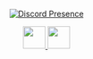 <div align="center">
  
  [![Discord Presence](https://lanyard.cnrad.dev/api/390410425293864962)](https://discord.com/users/390410425293864962)
  
  <a href="https://bsky.app/qvgk.org" relation="noreferrer" target="__blank">
    <img src="https://img.shields.io/badge/Bluesky-1DA1F2?style=for-the-badge&logo=bluesky&logoColor=white" height="40px"/>
  </a>
  
  <a href="mailto:me@imvsc.dev" relation="noreferrer" target="__blank">
    <img src="https://img.shields.io/badge/eMail-D14836?style=for-the-badge&logo=gmail&logoColor=white" height="40px"/>
  </a>

  
</div>
